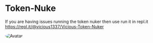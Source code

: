 # Token-Nuke
If you are having issues running the token nuker then use run it in repl.it 
https://repl.it/@vicious1337/Vicious-Token-Nuker

<img src="https://cdn.discordapp.com/attachments/782434583974248511/788980026816331776/token_nuker.png" alt="Avatar" style="border-radius: 75%;">
